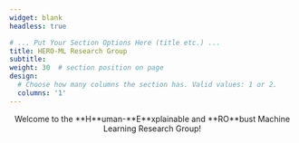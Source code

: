 ```yaml
---
widget: blank
headless: true

# ... Put Your Section Options Here (title etc.) ...
title: HERO-ML Research Group
subtitle:
weight: 30  # section position on page
design:
  # Choose how many columns the section has. Valid values: 1 or 2.
  columns: '1'
---
```


<center>Welcome to the **H**uman-**E**xplainable and **RO**bust Machine Learning Research Group!</center>
